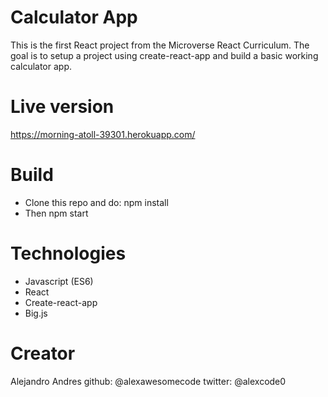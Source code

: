 # Calculator App

This is the first React project from the Microverse React Curriculum. The goal is to setup a project using create-react-app and build a basic working calculator app.


# Live version 

https://morning-atoll-39301.herokuapp.com/

# Build


- Clone this repo and do: npm install
- Then npm start

# Technologies

- Javascript (ES6)
- React
- Create-react-app
- Big.js

# Creator

Alejandro Andres
github: @alexawesomecode
twitter: @alexcode0


